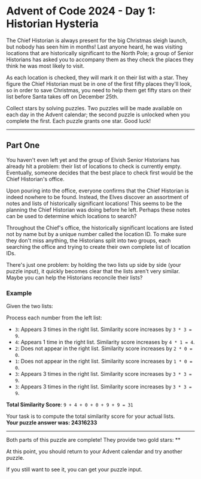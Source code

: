 # Advent of Code 2024 - Day 1: Historian Hysteria

The Chief Historian is always present for the big Christmas sleigh launch, but nobody has seen him in months! Last anyone heard, he was visiting locations that are historically significant to the North Pole; a group of Senior Historians has asked you to accompany them as they check the places they think he was most likely to visit.

As each location is checked, they will mark it on their list with a star. They figure the Chief Historian must be in one of the first fifty places they'll look, so in order to save Christmas, you need to help them get fifty stars on their list before Santa takes off on December 25th.

Collect stars by solving puzzles. Two puzzles will be made available on each day in the Advent calendar; the second puzzle is unlocked when you complete the first. Each puzzle grants one star. Good luck!

---

## Part One

You haven't even left yet and the group of Elvish Senior Historians has already hit a problem: their list of locations to check is currently empty. Eventually, someone decides that the best place to check first would be the Chief Historian's office.

Upon pouring into the office, everyone confirms that the Chief Historian is indeed nowhere to be found. Instead, the Elves discover an assortment of notes and lists of historically significant locations! This seems to be the planning the Chief Historian was doing before he left. Perhaps these notes can be used to determine which locations to search?

Throughout the Chief's office, the historically significant locations are listed not by name but by a unique number called the location ID. To make sure they don't miss anything, the Historians split into two groups, each searching the office and trying to create their own complete list of location IDs.

There's just one problem: by holding the two lists up side by side (your puzzle input), it quickly becomes clear that the lists aren't very similar. Maybe you can help the Historians reconcile their lists?

### Example

Given the two lists:


Process each number from the left list:

- `3`: Appears 3 times in the right list. Similarity score increases by `3 * 3 = 9`.
- `4`: Appears 1 time in the right list. Similarity score increases by `4 * 1 = 4`.
- `2`: Does not appear in the right list. Similarity score increases by `2 * 0 = 0`.
- `1`: Does not appear in the right list. Similarity score increases by `1 * 0 = 0`.
- `3`: Appears 3 times in the right list. Similarity score increases by `3 * 3 = 9`.
- `3`: Appears 3 times in the right list. Similarity score increases by `3 * 3 = 9`.

**Total Similarity Score**: `9 + 4 + 0 + 0 + 9 + 9 = 31`

Your task is to compute the total similarity score for your actual lists.  
**Your puzzle answer was: 24316233**

---

Both parts of this puzzle are complete! They provide two gold stars: **

At this point, you should return to your Advent calendar and try another puzzle.

If you still want to see it, you can get your puzzle input.

